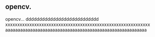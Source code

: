 ## opencv.

opencv...
ddddddddddddddddddddddddddd
xxxxxxxxxxxxxxxxxxxxxxxxxxxxxxxxxxxxxxxxxxxxxxxxxxxxxxxxxxxx
aaaaaaaaaaaaaaaaaaaaaaaaaaaaaaaaaaaaaaaaaaaaaaaaaaaaaaaaa
